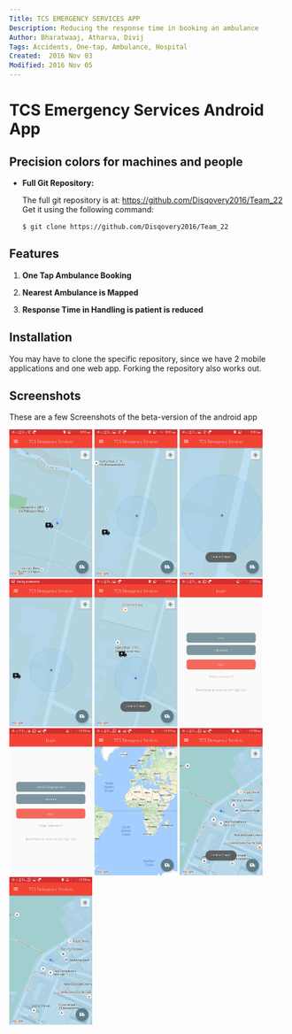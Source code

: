 ```yaml
---
Title: TCS EMERGENCY SERVICES APP
Description: Reducing the response time in booking an ambulance
Author: Bharatwaaj, Atharva, Divij
Tags: Accidents, One-tap, Ambulance, Hospital
Created:  2016 Nov 03
Modified: 2016 Nov 05
---
```


TCS Emergency Services Android App
==================================

## Precision colors for machines and people

*   **Full Git Repository:**

    The full git repository is at: <https://github.com/Disqovery2016/Team_22>
    Get it using the following command:

        $ git clone https://github.com/Disqovery2016/Team_22


Features
--------

1. **One Tap Ambulance Booking**

2. **Nearest Ambulance is Mapped**

3. **Response Time in Handling is patient is reduced**

Installation
------------

You may have to clone the specific repository, since we have 2 mobile applications and one web app.
Forking the repository also works out.


Screenshots
-----------

These are a few Screenshots of the beta-version of the android app

<img src="https://github.com/Disqovery2016/Team_22/blob/master/Screenshots/screenshots%20(1).jpeg?raw=true" width="150">
<img src="https://github.com/Disqovery2016/Team_22/blob/master/Screenshots/screenshots%20(2).jpeg?raw=true" width="150">
<img src="https://github.com/Disqovery2016/Team_22/blob/master/Screenshots/screenshots%20(3).jpeg?raw=true" width="150">
<img src="https://github.com/Disqovery2016/Team_22/blob/master/Screenshots/screenshots%20(4).jpeg?raw=true" width="150">
<img src="https://github.com/Disqovery2016/Team_22/blob/master/Screenshots/screenshots%20(5).jpeg?raw=true" width="150">
<img src="https://github.com/Disqovery2016/Team_22/blob/master/Screenshots/screenshots%20(6).jpeg?raw=true" width="150">
<img src="https://github.com/Disqovery2016/Team_22/blob/master/Screenshots/screenshots%20(7).jpeg?raw=true" width="150">
<img src="https://github.com/Disqovery2016/Team_22/blob/master/Screenshots/screenshots%20(8).jpeg?raw=true" width="150">
<img src="https://github.com/Disqovery2016/Team_22/blob/master/Screenshots/screenshots%20(9).jpeg?raw=true" width="150">
<img src="https://github.com/Disqovery2016/Team_22/blob/master/Screenshots/screenshots%20(10).jpeg?raw=true" width="150">